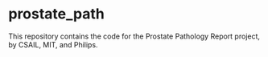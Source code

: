 # prostate_path
This repository contains the code for the Prostate Pathology Report project, by CSAIL, MIT, and Philips.
